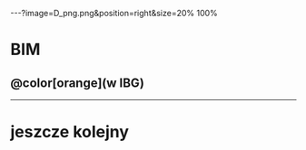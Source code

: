 ---?image=D_png.png&position=right&size=20% 100%
# BIM
## @color[orange](w IBG)

---
# jeszcze kolejny
